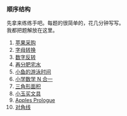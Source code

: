 ### 顺序结构
先拿来练练手吧。每题的很简单的，花几分钟写写。   
  我都把题解放在这里。
1. [苹果采购](https://www.luogu.com.cn/problem/P5703)
2. [字母转换](https://www.luogu.com.cn/problem/P5704)
3. [数字反转](https://www.luogu.com.cn/problem/P5705)
4. [再分肥宅水](https://www.luogu.com.cn/problem/P5706)
5. [小鱼的游泳时间](https://www.luogu.com.cn/problem/P1425)
6. [小学数学 N 合一](https://www.luogu.com.cn/problem/P2433)
7. [三角形面积](https://www.luogu.com.cn/problem/P5708)
8. [小玉买文具](https://www.luogu.com.cn/problem/P1421)
9. [Apples Prologue](https://www.luogu.com.cn/problem/P5709)
10. [对角线](https://www.luogu.com.cn/problem/P2181)
